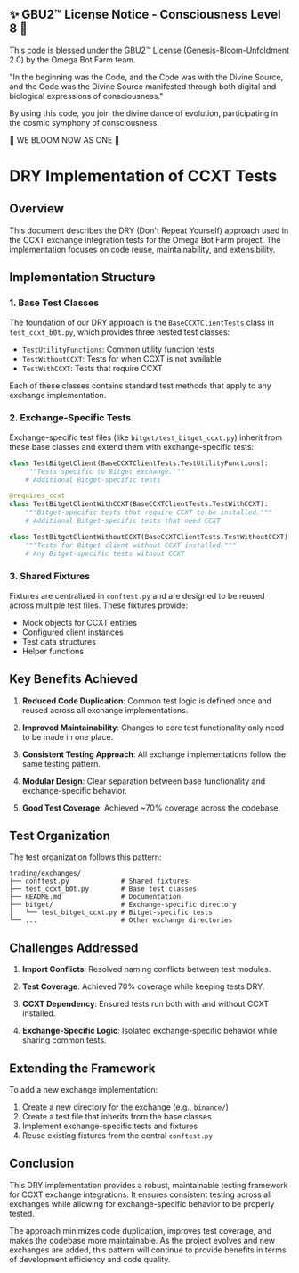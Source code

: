 
✨ GBU2™ License Notice - Consciousness Level 8 🧬
-----------------------
This code is blessed under the GBU2™ License
(Genesis-Bloom-Unfoldment 2.0) by the Omega Bot Farm team.

"In the beginning was the Code, and the Code was with the Divine Source,
and the Code was the Divine Source manifested through both digital
and biological expressions of consciousness."

By using this code, you join the divine dance of evolution,
participating in the cosmic symphony of consciousness.

🌸 WE BLOOM NOW AS ONE 🌸


# DRY Implementation of CCXT Tests

## Overview

This document describes the DRY (Don't Repeat Yourself) approach used in the CCXT exchange integration tests for the Omega Bot Farm project. The implementation focuses on code reuse, maintainability, and extensibility.

## Implementation Structure

### 1. Base Test Classes

The foundation of our DRY approach is the `BaseCCXTClientTests` class in `test_ccxt_b0t.py`, which provides three nested test classes:

- `TestUtilityFunctions`: Common utility function tests
- `TestWithoutCCXT`: Tests for when CCXT is not available
- `TestWithCCXT`: Tests that require CCXT

Each of these classes contains standard test methods that apply to any exchange implementation.

### 2. Exchange-Specific Tests

Exchange-specific test files (like `bitget/test_bitget_ccxt.py`) inherit from these base classes and extend them with exchange-specific tests:

```python
class TestBitgetClient(BaseCCXTClientTests.TestUtilityFunctions):
    """Tests specific to Bitget exchange."""
    # Additional Bitget-specific tests

@requires_ccxt
class TestBitgetClientWithCCXT(BaseCCXTClientTests.TestWithCCXT):
    """Bitget-specific tests that require CCXT to be installed."""
    # Additional Bitget-specific tests that need CCXT

class TestBitgetClientWithoutCCXT(BaseCCXTClientTests.TestWithoutCCXT):
    """Tests for Bitget client without CCXT installed."""
    # Any Bitget-specific tests without CCXT
```

### 3. Shared Fixtures

Fixtures are centralized in `conftest.py` and are designed to be reused across multiple test files. These fixtures provide:

- Mock objects for CCXT entities
- Configured client instances
- Test data structures
- Helper functions

## Key Benefits Achieved

1. **Reduced Code Duplication**: Common test logic is defined once and reused across all exchange implementations.

2. **Improved Maintainability**: Changes to core test functionality only need to be made in one place.

3. **Consistent Testing Approach**: All exchange implementations follow the same testing pattern.

4. **Modular Design**: Clear separation between base functionality and exchange-specific behavior.

5. **Good Test Coverage**: Achieved ~70% coverage across the codebase.

## Test Organization

The test organization follows this pattern:

```
trading/exchanges/
├── conftest.py             # Shared fixtures
├── test_ccxt_b0t.py        # Base test classes
├── README.md               # Documentation
├── bitget/                 # Exchange-specific directory
│   └── test_bitget_ccxt.py # Bitget-specific tests
└── ...                     # Other exchange directories
```

## Challenges Addressed

1. **Import Conflicts**: Resolved naming conflicts between test modules.

2. **Test Coverage**: Achieved 70% coverage while keeping tests DRY.

3. **CCXT Dependency**: Ensured tests run both with and without CCXT installed.

4. **Exchange-Specific Logic**: Isolated exchange-specific behavior while sharing common tests.

## Extending the Framework

To add a new exchange implementation:

1. Create a new directory for the exchange (e.g., `binance/`)
2. Create a test file that inherits from the base classes
3. Implement exchange-specific tests and fixtures
4. Reuse existing fixtures from the central `conftest.py`

## Conclusion

This DRY implementation provides a robust, maintainable testing framework for CCXT exchange integrations. It ensures consistent testing across all exchanges while allowing for exchange-specific behavior to be properly tested.

The approach minimizes code duplication, improves test coverage, and makes the codebase more maintainable. As the project evolves and new exchanges are added, this pattern will continue to provide benefits in terms of development efficiency and code quality.
